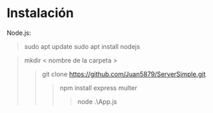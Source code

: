 # Instalación
Node.js:

> sudo apt update
> sudo apt install nodejs

> mkdir < nombre de la carpeta >
>> git clone https://github.com/Juan5879/ServerSimple.git
>>> npm install express multer
>>>> node .\App.js

